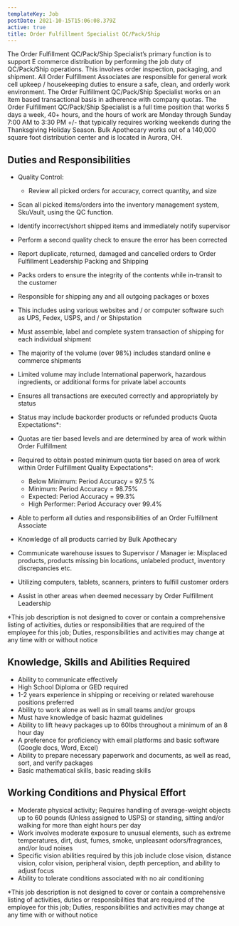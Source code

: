 ```yaml
---
templateKey: Job
postDate: 2021-10-15T15:06:08.379Z
active: true
title: Order Fulfillment Specialist QC/Pack/Ship
---
```

The Order Fulfillment QC/Pack/Ship Specialist’s primary function is to support E commerce distribution by performing the job duty of QC/Pack/Ship operations. This involves order inspection, packaging, and shipment. All Order Fulfillment Associates are responsible for general work cell upkeep / housekeeping duties to ensure a safe, clean, and orderly work environment. The Order Fulfillment QC/Pack/Ship Specialist works on an item based transactional basis in adherence with company quotas. The Order Fulfillment QC/Pack/Ship Specialist is a full time position that works 5 days a week, 40+ hours, and the hours of work are Monday through Sunday 7:00 AM to 3:30 PM +/- that typically requires working weekends during the Thanksgiving Holiday Season. Bulk Apothecary works out of a 140,000 square foot distribution center and is located in Aurora, OH.

## Duties and Responsibilities

* Quality Control:

  * Review all picked orders for accuracy, correct quantity, and size
* Scan all picked items/orders into the inventory management system, SkuVault, using the QC function.
* Identify incorrect/short shipped items and immediately notify supervisor
* Perform a second quality check to ensure the error has been corrected
* Report duplicate, returned, damaged and cancelled orders to Order Fulfillment Leadership Packing and Shipping
* Packs orders to ensure the integrity of the contents while in-transit to the customer
* Responsible for shipping any and all outgoing packages or boxes
* This includes using various websites and / or computer software such as UPS, Fedex, USPS, and / or Shipstation
* Must assemble, label and complete system transaction of shipping for each individual shipment
* The majority of the volume (over 98%) includes standard online e commerce shipments
* Limited volume may include International paperwork, hazardous ingredients, or additional forms for private label accounts
* Ensures all transactions are executed correctly and appropriately by status
* Status may include backorder products or refunded products Quota Expectations*:
* Quotas are tier based levels and are determined by area of work within Order Fulfillment
* Required to obtain posted minimum quota tier based on area of work within Order Fulfillment Quality Expectations*:

  * Below Minimum: Period Accuracy = 97.5 %
  * Minimum: Period Accuracy = 98.75%
  * Expected: Period Accuracy = 99.3%
  * High Performer: Period Accuracy over 99.4%
* Able to perform all duties and responsibilities of an Order Fulfillment Associate
* Knowledge of all products carried by Bulk Apothecary
* Communicate warehouse issues to Supervisor / Manager ie: Misplaced products, products missing bin locations, unlabeled product, inventory discrepancies etc.
* Utilizing computers, tablets, scanners, printers to fulfill customer orders
* Assist in other areas when deemed necessary by Order Fulfillment Leadership

\*This job description is not designed to cover or contain a comprehensive listing of activities, duties or responsibilities that are required of the employee for this job; Duties, responsibilities and activities may change at any time with or without notice

## Knowledge, Skills and Abilities Required

* Ability to communicate effectively
* High School Diploma or GED required
* 1-2 years experience in shipping or receiving or related warehouse positions preferred
* Ability to work alone as well as in small teams and/or groups
* Must have knowledge of basic hazmat guidelines
* Ability to lift heavy packages up to 60lbs throughout a minimum of an 8 hour day
* A preference for proficiency with email platforms and basic software (Google docs, Word, Excel)
* Ability to prepare necessary paperwork and documents, as well as read, sort, and verify packages
* Basic mathematical skills, basic reading skills

## Working Conditions and Physical Effort

* Moderate physical activity; Requires handling of average-weight objects up to 60 pounds (Unless assigned to USPS) or standing, sitting and/or walking for more than eight hours per day
* Work involves moderate exposure to unusual elements, such as extreme temperatures, dirt, dust, fumes, smoke, unpleasant odors/fragrances, and/or loud noises
* Specific vision abilities required by this job include close vision, distance vision, color vision, peripheral vision, depth perception, and ability to adjust focus
* Ability to tolerate conditions associated with no air conditioning

\*This job description is not designed to cover or contain a comprehensive listing of activities, duties or responsibilities that are required of the employee for this job; Duties, responsibilities and activities may change at any time with or without notice